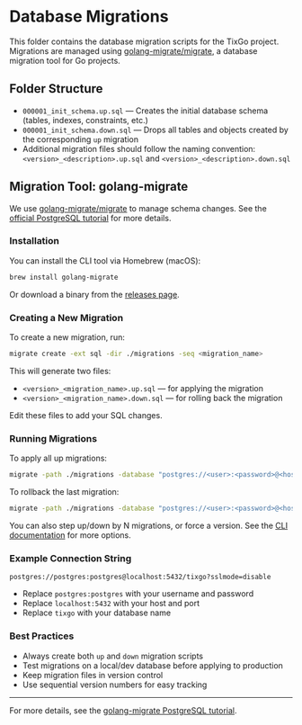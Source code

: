 # Database Migrations

This folder contains the database migration scripts for the TixGo project. Migrations are managed using [golang-migrate/migrate](https://github.com/golang-migrate/migrate), a database migration tool for Go projects.

## Folder Structure

- `000001_init_schema.up.sql`   — Creates the initial database schema (tables, indexes, constraints, etc.)
- `000001_init_schema.down.sql` — Drops all tables and objects created by the corresponding `up` migration
- Additional migration files should follow the naming convention: `<version>_<description>.up.sql` and `<version>_<description>.down.sql`

## Migration Tool: golang-migrate

We use [golang-migrate/migrate](https://github.com/golang-migrate/migrate) to manage schema changes. See the [official PostgreSQL tutorial](https://github.com/golang-migrate/migrate/blob/master/database/postgres/TUTORIAL.md) for more details.

### Installation

You can install the CLI tool via Homebrew (macOS):

```sh
brew install golang-migrate
```

Or download a binary from the [releases page](https://github.com/golang-migrate/migrate/releases).

### Creating a New Migration

To create a new migration, run:

```sh
migrate create -ext sql -dir ./migrations -seq <migration_name>
```

This will generate two files:
- `<version>_<migration_name>.up.sql`   — for applying the migration
- `<version>_<migration_name>.down.sql` — for rolling back the migration

Edit these files to add your SQL changes.

### Running Migrations

To apply all up migrations:

```sh
migrate -path ./migrations -database "postgres://<user>:<password>@<host>:<port>/<database>?sslmode=disable" up
```

To rollback the last migration:

```sh
migrate -path ./migrations -database "postgres://<user>:<password>@<host>:<port>/<database>?sslmode=disable" down 1
```

You can also step up/down by N migrations, or force a version. See the [CLI documentation](https://github.com/golang-migrate/migrate/tree/master/cmd/migrate) for more options.

### Example Connection String

```
postgres://postgres:postgres@localhost:5432/tixgo?sslmode=disable
```

- Replace `postgres:postgres` with your username and password
- Replace `localhost:5432` with your host and port
- Replace `tixgo` with your database name

### Best Practices

- Always create both `up` and `down` migration scripts
- Test migrations on a local/dev database before applying to production
- Keep migration files in version control
- Use sequential version numbers for easy tracking

---

For more details, see the [golang-migrate PostgreSQL tutorial](https://github.com/golang-migrate/migrate/blob/master/database/postgres/TUTORIAL.md).
